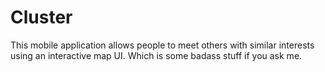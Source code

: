 # Cluster
This mobile application allows people to meet others with similar interests using an interactive map UI.
Which is some badass stuff if you ask me.
